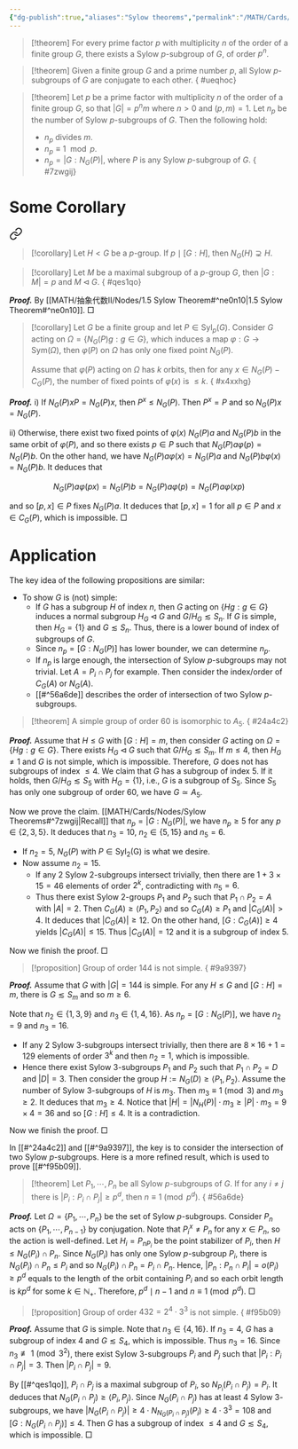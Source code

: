 ```yaml
---
{"dg-publish":true,"aliases":"Sylow theorems","permalink":"/MATH/Cards/Nodes/Sylow Theorems/","dgPassFrontmatter":true}
---
```



> [!theorem]
> For every prime factor $p$ with multiplicity $n$ of the order of a finite group $G$, there exists a Sylow $p$-subgroup of $G$, of order $p^n$.

> [!theorem]
> Given a finite group $G$ and a prime number $p$, all Sylow $p$-subgroups of $G$ are conjugate to each other.
{ #ueqhoc}


> [!theorem]
> Let $p$ be a prime factor with multiplicity $n$ of the order of a finite group $G$, so that $|G|=p^nm$ where $n>0$ and $(p,m)=1$. Let $n_p$ be the number of Sylow $p$-subgroups of $G$. Then the following hold:
> - $n_p$ divides $m$.
> - $n_p\equiv 1\mod p$.
> - $n_p=|G:N_G(P)|$, where $P$ is any Sylow $p$-subgroup of $G$.
{ #7zwgij}



# Some Corollary


<div class="transclusion internal-embed is-loaded"><a class="markdown-embed-link" href="/MATH/抽象代数II/Nodes/1.5 Sylow Theorem/#ne0n10" aria-label="Open link"><svg xmlns="http://www.w3.org/2000/svg" width="24" height="24" viewBox="0 0 24 24" fill="none" stroke="currentColor" stroke-width="2" stroke-linecap="round" stroke-linejoin="round" class="svg-icon lucide-link"><path d="M10 13a5 5 0 0 0 7.54.54l3-3a5 5 0 0 0-7.07-7.07l-1.72 1.71"></path><path d="M14 11a5 5 0 0 0-7.54-.54l-3 3a5 5 0 0 0 7.07 7.07l1.71-1.71"></path></svg></a><div class="markdown-embed">



> [!corollary]
> Let $H<G$ be a $p$-group. If $p\mid[G:H]$, then $N_G(H)\supsetneq H$.  

</div></div>



> [!corollary]
> Let $M$ be a maximal subgroup of a $p$-group $G$, then $|G:M|=p$ and $M\lhd G$. 
{ #qes1qo}


**_Proof._**
By [[MATH/抽象代数II/Nodes/1.5 Sylow Theorem#^ne0n10\|1.5 Sylow Theorem#^ne0n10]].
□


> [!corollary]
> Let $G$ be a finite group and let $P\in\mathrm{Syl}_p(G)$. Consider $G$ acting on $\Omega=\{N_G(P)g:g\in G\}$, which induces a map $\varphi:G\to\mathrm{Sym}(\Omega)$, then $\varphi(P)$ on $\Omega$ has only one fixed point $N_G(P)$.
> 
> Assume that $\varphi(P)$ acting on $\Omega$ has $k$ orbits, then for any $x\in N_G(P)-C_G(P)$, the number of fixed points of $\varphi(x)$ is $\leqslant k$.
{ #x4xxhg}


**_Proof._**
i) If $N_G(P)xP=N_G(P)x$, then $P^x\leqslant N_G(P)$. Then $P^x=P$ and so $N_G(P)x=N_G(P)$.

ii) Otherwise, there exist two fixed points of $\varphi(x)$ $N_G(P)a$ and $N_G(P)b$ in the same orbit of $\varphi(P)$, and so there exists $p\in P$ such that $N_G(P)a\varphi(p)=N_G(P)b$. On the other hand, we have $N_G(P)a\varphi(x)=N_G(P)a$ and $N_G(P)b\varphi(x)=N_G(P)b$. It deduces that 

$$N_G(P)a\varphi(px)=N_G(P)b=N_G(P)a\varphi(p)=N_G(P)a\varphi(xp)$$

and so $[p,x]\in P$ fixes $N_G(P)a$. It deduces that $[p,x]=1$ for all $p\in P$ and $x\in C_G(P)$, which is impossible. 
□


# Application

The key idea of the following propositions are similar:
- To show $G$ is (not) simple:
	- If $G$ has a subgroup $H$ of index $n$, then $G$ acting on $\{Hg:g\in G\}$ induces a normal subgroup $H_G\lhd G$ and $G/H_G\lesssim S_n$. If $G$ is simple, then $H_G=\{1\}$ and $G\lesssim S_n$. Thus, there is a lower bound of index of subgroups of $G$.
	- Since $n_p=[G:N_G(P)]$ has lower bounder, we can determine $n_p$.
	- If $n_p$ is large enough, the intersection of Sylow $p$-subgroups may not trivial. Let $A=P_i\cap P_j$ for example. Then consider the index/order of $C_G(A)$ or $N_G(A)$. 
	- [[#^56a6de]] describes the order of intersection of two Sylow $p$-subgroups. 


> [!theorem]
> A simple group of order $60$ is isomorphic to $A_5$.
{ #24a4c2}


**_Proof._**
Assume that $H\leqslant G$ with $[G:H]=m$, then consider $G$ acting on $\Omega=\{Hg:g\in G\}$. There exists $H_G\lhd G$ such that $G/H_G\lesssim S_m$. If $m\leqslant 4$, then $H_G\neq 1$ and $G$ is not simple, which is impossible. Therefore, $G$ does not has subgroups of index $\leqslant 4$. We claim that $G$ has a subgroup of index $5$. If it holds, then $G/H_G\lesssim S_5$ with $H_G=\{1\}$, i.e., $G$ is a subgroup of $S_5$. Since $S_5$ has only one subgroup of order $60$, we have $G\simeq A_5$. 

Now we prove the claim. [[MATH/Cards/Nodes/Sylow Theorems#^7zwgij\|Recall]] that $n_p=|G:N_G(P)|$, we have $n_p\geqslant 5$ for any $p\in\{2,3,5\}$. It deduces that $n_3=10$, $n_2\in\{5,15\}$ and $n_5=6$. 
- If $n_2=5$, $N_G(P)$ with $P\in\mathrm{Syl_2(G)}$ is what we desire. 
- Now assume $n_2=15$. 
	- If any $2$ Sylow $2$-subgroups intersect trivially, then there are $1+3\times 15=46$ elements of order $2^k$, contradicting with $n_5=6$. 
	- Thus there exist Sylow $2$-groups $P_1$ and $P_2$ such that $P_1\cap P_2=A$ with $|A|=2$. Then $C_G(A)\geqslant\left\langle P_1,P_2\right\rangle$ and so $C_G(A)\geqslant P_1$ and $|C_G(A)|>4$. It deduces that $|C_G(A)|\geqslant 12$. On the other hand, $[G:C_G(A)]\geqslant 4$ yields $|C_G(A)|\leqslant15$. Thus $|C_G(A)|=12$ and it is a subgroup of index $5$. 

Now we finish the proof.
□


> [!proposition]
> Group of order $144$ is not simple.
{ #9a9397}


**_Proof._**
Assume that $G$ with $|G|=144$ is simple. For any $H\leqslant G$ and $[G:H]=m$, there is $G\lesssim S_m$ and so $m\geqslant 6$. 

Note that $n_2\in\{1,3,9\}$ and $n_3\in\{1,4,16\}$. As $n_p=[G:N_G(P)]$, we have $n_2=9$ and $n_3=16$. 
- If any $2$ Sylow $3$-subgroups intersect trivially, then there are $8\times16+1=129$ elements of order $3^k$ and then $n_2=1$, which is impossible. 
- Hence there exist Sylow $3$-subgroups $P_1$ and $P_2$ such that $P_1\cap P_2=D$ and $|D|=3$. Then consider the group $H:=N_G(D)\geqslant\left\langle P_1,P_2\right\rangle$. Assume the number of Sylow $3$-subgroups of $H$ is $m_3$. Then $m_3\equiv 1\pmod 3$ and $m_3\geqslant 2$. It deduces that $m_3\geqslant 4$. Notice that $|H|=|N_H(P)|\cdot m_3\geqslant|P|\cdot m_3=9\times 4=36$ and so $[G:H]\leqslant 4$. It is a contradiction. 

Now we finish the proof.
□


In [[#^24a4c2]] and [[#^9a9397]], the key is to consider the intersection of two Sylow $p$-subgroups. Here is a more refined result, which is used to prove [[#^f95b09]].

> [!theorem]
> Let $P_1,\cdots,P_n$ be all Sylow $p$-subgroups of $G$. If for any $i\neq j$ there is $|P_i:P_i\cap P_j|\geqslant p^d$, then $n\equiv 1\pmod{p^d}$.
{ #56a6de}


**_Proof._**
Let $\Omega=\{P_1,\cdots,P_n\}$ be the set of Sylow $p$-subgroups. Consider $P_n$ acts on $\{P_1,\cdots,P_{n-1}\}$ by conjugation. Note that $P_i^x\neq P_n$ for any $x\in P_n$, so the action is well-defined. Let $H_i=P_n{}_{P_i}$ be the point stabilizer of $P_i$, then $H\leqslant N_G(P_i)\cap P_n$. Since $N_G(P_i)$ has only one Sylow $p$-subgroup $P_i$, there is $N_G(P_i)\cap P_n\leqslant P_i$ and so $N_G(P_i)\cap P_n=P_i\cap P_n$. Hence, $|P_n:P_n\cap P_i|=o(P_i)\geqslant p^d$ equals to the length of the orbit containing $P_i$ and so each orbit length is $kp^d$ for some $k\in \mathbb{N}_+$. Therefore, $p^d\mid n-1$ and $n\equiv 1\pmod{p^d}$.
□


> [!proposition]
> Group of order $432=2^4\cdot 3^3$ is not simple.
{ #f95b09}


**_Proof._**
Assume that $G$ is simple. Note that $n_3\in\{4,16\}$. If $n_3=4$, $G$ has a subgroup of index $4$ and $G\lesssim S_4$, which is impossible. Thus $n_3=16$. Since $n_3\not\equiv 1\pmod{3^2}$, there exist Sylow $3$-subgroups $P_i$ and $P_j$ such that $|P_i:P_i\cap P_j|=3$. Then $|P_i\cap P_j|=9$. 

By [[#^qes1qo]], $P_i\cap P_j$ is a maximal subgroup of $P_i$, so $N_{P_i}(P_i\cap P_j)=P_i$. It deduces that $N_G(P_i\cap P_j)\geqslant\left\langle P_i,P_j\right\rangle$. Since $N_G(P_i\cap P_j)$ has at least $4$ Sylow $3$-subgroups, we have $|N_G(P_i\cap P_j)|\geqslant 4\cdot N_{N_G(P_i\cap P_j)}(P_i)\geqslant 4\cdot 3^3=108$ and $[G:N_G(P_i\cap P_j)]\leqslant 4$. Then $G$ has a subgroup of index $\leqslant 4$ and $G\lesssim S_4$, which is impossible.
□
